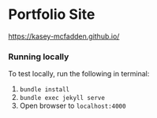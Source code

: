 # Portfolio Site

https://kasey-mcfadden.github.io/


### Running locally

To test locally, run the following in terminal:

1. `bundle install`
2. `bundle exec jekyll serve`
3. Open browser to `localhost:4000`
